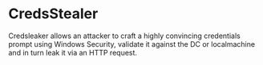 # CredsStealer
Credsleaker allows an attacker to craft a highly convincing credentials prompt using Windows Security, validate it against the DC or localmachine and in turn leak it via an HTTP request.
